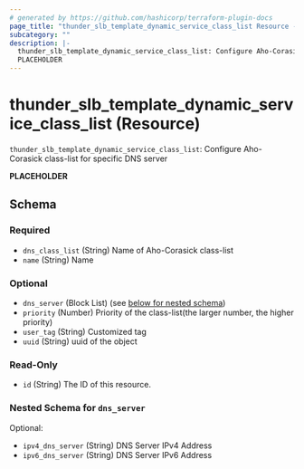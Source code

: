 ```yaml
---
# generated by https://github.com/hashicorp/terraform-plugin-docs
page_title: "thunder_slb_template_dynamic_service_class_list Resource - terraform-provider-thunder"
subcategory: ""
description: |-
  thunder_slb_template_dynamic_service_class_list: Configure Aho-Corasick class-list for specific DNS server
  PLACEHOLDER
---
```


# thunder_slb_template_dynamic_service_class_list (Resource)

`thunder_slb_template_dynamic_service_class_list`: Configure Aho-Corasick class-list for specific DNS server

__PLACEHOLDER__



<!-- schema generated by tfplugindocs -->
## Schema

### Required

- `dns_class_list` (String) Name of Aho-Corasick class-list
- `name` (String) Name

### Optional

- `dns_server` (Block List) (see [below for nested schema](#nestedblock--dns_server))
- `priority` (Number) Priority of the class-list(the larger number, the higher priority)
- `user_tag` (String) Customized tag
- `uuid` (String) uuid of the object

### Read-Only

- `id` (String) The ID of this resource.

<a id="nestedblock--dns_server"></a>
### Nested Schema for `dns_server`

Optional:

- `ipv4_dns_server` (String) DNS Server IPv4 Address
- `ipv6_dns_server` (String) DNS Server IPv6 Address



